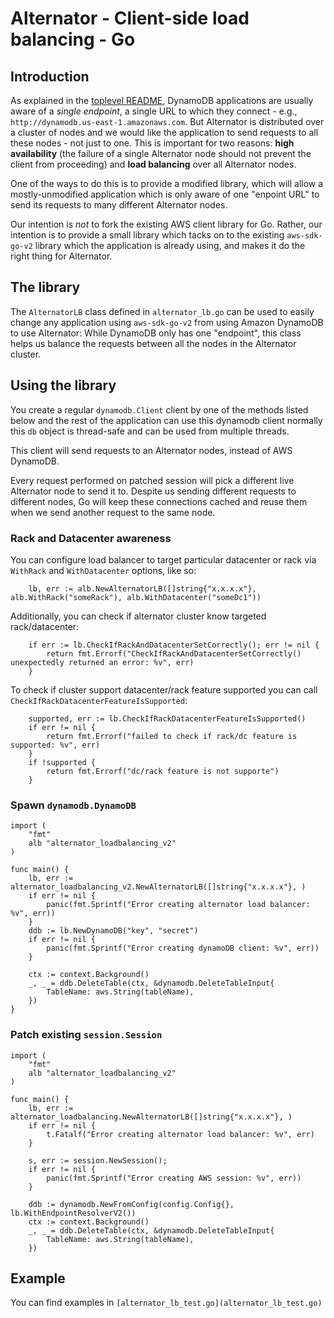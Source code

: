 # Alternator - Client-side load balancing - Go

## Introduction

As explained in the [toplevel README](../../README.md), DynamoDB applications
are usually aware of a _single endpoint_, a single URL to which they
connect - e.g., `http://dynamodb.us-east-1.amazonaws.com`. But Alternator
is distributed over a cluster of nodes and we would like the application to
send requests to all these nodes - not just to one. This is important for two
reasons: **high availability** (the failure of a single Alternator node should
not prevent the client from proceeding) and **load balancing** over all
Alternator nodes.

One of the ways to do this is to provide a modified library, which will
allow a mostly-unmodified application which is only aware of one
"enpoint URL" to send its requests to many different Alternator nodes.

Our intention is _not_ to fork the existing AWS client library for Go.
Rather, our intention is to provide a small library which tacks on to
the existing `aws-sdk-go-v2` library which the application is already using,
and makes it do the right thing for Alternator.

## The library

The `AlternatorLB` class defined in `alternator_lb.go` can be used to
easily change any application using `aws-sdk-go-v2` from using Amazon DynamoDB
to use Alternator: While DynamoDB only has one "endpoint", this class helps
us balance the requests between all the nodes in the Alternator cluster.

## Using the library

You create a regular `dynamodb.Client` client by one of the methods listed below and
the rest of the application can use this dynamodb client normally
this `db` object is thread-safe and can be used from multiple threads.

This client will send requests to an Alternator nodes, instead of AWS DynamoDB.

Every request performed on patched session will pick a different live
Alternator node to send it to. Despite us sending different requests
to different nodes, Go will keep these connections cached and reuse them
when we send another request to the same node.

### Rack and Datacenter awareness

You can configure load balancer to target particular datacenter or rack via `WithRack` and `WithDatacenter` options, like so:
```golang
    lb, err := alb.NewAlternatorLB([]string{"x.x.x.x"}, alb.WithRack("someRack"), alb.WithDatacenter("someDc1"))
```

Additionally, you can check if alternator cluster know targeted rack/datacenter:
```golang
	if err := lb.CheckIfRackAndDatacenterSetCorrectly(); err != nil {
		return fmt.Errorf("CheckIfRackAndDatacenterSetCorrectly() unexpectedly returned an error: %v", err)
	}
```

To check if cluster support datacenter/rack feature supported you can call `CheckIfRackDatacenterFeatureIsSupported`:
```golang
    supported, err := lb.CheckIfRackDatacenterFeatureIsSupported()
	if err != nil {
		return fmt.Errorf("failed to check if rack/dc feature is supported: %v", err)
	}
	if !supported {
        return fmt.Errorf("dc/rack feature is not supporte")	
    }
```

### Spawn `dynamodb.DynamoDB`

```golang
import (
    "fmt"
    alb "alternator_loadbalancing_v2"
)

func main() {
    lb, err := alternator_loadbalancing_v2.NewAlternatorLB([]string{"x.x.x.x"}, )
    if err != nil {
        panic(fmt.Sprintf("Error creating alternator load balancer: %v", err))
    }
    ddb := lb.NewDynamoDB("key", "secret")
    if err != nil {
        panic(fmt.Sprintf("Error creating dynamoDB client: %v", err))
    }
    
    ctx := context.Background()
    _, _ = ddb.DeleteTable(ctx, &dynamodb.DeleteTableInput{
        TableName: aws.String(tableName),
    })
}
```

### Patch existing `session.Session`

```golang
import (
    "fmt"
    alb "alternator_loadbalancing_v2"
)

func main() {
    lb, err := alternator_loadbalancing.NewAlternatorLB([]string{"x.x.x.x"}, )
    if err != nil {
        t.Fatalf("Error creating alternator load balancer: %v", err)
    }

	s, err := session.NewSession();
    if err != nil {
        panic(fmt.Sprintf("Error creating AWS session: %v", err))
    }

    ddb := dynamodb.NewFromConfig(config.Config{}, lb.WithEndpointResolverV2())
    ctx := context.Background()
    _, _ = ddb.DeleteTable(ctx, &dynamodb.DeleteTableInput{
        TableName: aws.String(tableName),
    })

```

## Example

You can find examples in `[alternator_lb_test.go](alternator_lb_test.go)`